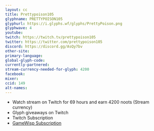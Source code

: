 ```yaml
---
layout: cc
title: Prettypoison105
glyphname: PRETTYPOISON105
glyphurl: https://i.glyphs.wf/glyphs/PrettyPoison.png
glyphwave: 4
youtube: 
twitch: https://twitch.tv/prettypoison105
twitter: https://twitter.com/prettypoison105
discord: https://discord.gg/AsQy7bv
other-site: 
primary-language: 
global-glyph-code: 
currently-partnered: 
stream-currency-needed-for-glyph: 4200
facebook: 
mixer: 
ccid: 149
alt-names: 
---
```

* Watch stream on Twitch for 69 hours and earn 4200 noots (Stream currency)
* Glyph giveaways on Twitch
* Twitch Subscription
* [GameWisp Subscription](https://gamewisp.com/prettypoison105)
